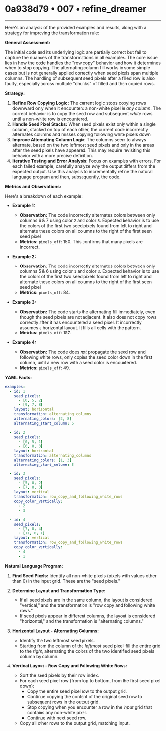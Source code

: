 # 0a938d79 • 007 • refine_dreamer

---
Here's an analysis of the provided examples and results, along with a strategy for improving the transformation rule:

**General Assessment:**

The initial code and its underlying logic are partially correct but fail to capture the nuances of the transformations in all examples. The core issue lies in how the code handles the "row copy" behavior and how it determines when to stop copying. The alternating column fill works in some simple cases but is not generally applied correctly when seed pixels span multiple columns. The handling of subsequent seed pixels after a filled row is also faulty, especially across multiple "chunks" of filled and then copied rows.

**Strategy:**

1.  **Refine Row Copying Logic:** The current logic stops copying rows downward only when it encounters a non-white pixel *in any column*. The correct behavior is to copy the seed row and subsequent *white* rows until a non-white row is encountered.
2.  **Handle Seed Pixel Stacks:** When seed pixels exist only within a single column, stacked on top of each other, the current code incorrectly alternates columns and misses copying following white pixels down
3.  **Improve Alternating Column Logic**: The columns seem to always alternate, based on the two leftmost seed pixels and only in the areas after the seed pixels have appeared. This may require revisiting this behavior with a more precise definition.
4. **Iterative Testing and Error Analysis**: Focus on examples with errors.  For each failed example, carefully analyze *why* the output differs from the expected output. Use this analysis to incrementally refine the natural language program and then, subsequently, the code.

**Metrics and Observations:**

Here's a breakdown of each example:

*   **Example 1:**
    *   **Observation:**  The code incorrectly alternates colors between only columns 6 & 7 using color `2` and color `8`. Expected behavior is to use the colors of the first two seed pixels found from left to right and alternate these colors on all columns to the right of the first seen seed pixel
    *   **Metrics:** `pixels_off`: 150.  This confirms that many pixels are incorrect.

*   **Example 2:**
    *   **Observation:**  The code incorrectly alternates colors between only columns 5 & 6 using color `1` and color `3`. Expected behavior is to use the colors of the first two seed pixels found from left to right and alternate these colors on all columns to the right of the first seen seed pixel
    *   **Metrics:** `pixels_off`: 84.

*   **Example 3:**
    *   **Observation:** The code starts the alternating fill immediately, even though the seed pixels are not adjacent. It also does not copy rows correctly after it has encountered a seed pixel. It incorrectly assumes a horizontal layout. It fills all cells with the pattern.
    *   **Metrics:** `pixels_off`: 157.

*   **Example 4:**
    *   **Observation:** The code does *not* propagate the seed row and following white rows, only copies the seed color down in the first column, until a new row with a seed color is encountered.
    *   **Metrics:** `pixels_off`: 49.

**YAML Facts:**

```yaml
examples:
  - id: 1
    seed_pixels:
      - [0, 5, 2]
      - [9, 7, 8]
    layout: horizontal
    transformation: alternating_columns
    alternating_colors: [2, 8]
    alternating_start_column: 5

  - id: 2
    seed_pixels:
      - [0, 5, 1]
      - [6, 8, 3]
    layout: horizontal
    transformation: alternating_columns
    alternating_colors: [1, 3]
    alternating_start_column: 5

  - id: 3
    seed_pixels:
      - [5, 0, 2]
      - [7, 8, 3]
    layout: vertical
    transformation: row_copy_and_following_white_rows
    copy_color_vertically:
      - 2
      - 3

  - id: 4
    seed_pixels:
      - [7, 0, 4]
      - [11, 0, 1]
    layout: vertical
    transformation: row_copy_and_following_white_rows
    copy_color_vertically:
      - 4
      - 1
```

**Natural Language Program:**

1.  **Find Seed Pixels:** Identify all non-white pixels (pixels with values other than 0) in the input grid. These are the "seed pixels."

2.  **Determine Layout and Transformation Type:**
    *   If all seed pixels are in the same column, the layout is considered "vertical," and the transformation is "row copy and following white rows."
    *   If seed pixels appear in different columns, the layout is considered "horizontal," and the transformation is "alternating columns."

3.  **Horizontal Layout - Alternating Columns:**
    *   Identify the two leftmost seed pixels.
    *   Starting from the column of the *leftmost* seed pixel, fill the entire grid to the *right*, alternating the colors of the two identified seed pixels column by column.

4.  **Vertical Layout - Row Copy and Following White Rows:**
    * Sort the seed pixels by their row index.
    * For each seed pixel row (from top to bottom, from the first seed pixel down):
        *   Copy the entire seed pixel row to the output grid.
        *   Continue copying the content of the original seed row to subsequent rows in the output grid.
        *   Stop copying when you encounter a row in the *input* grid that contains any non-white pixel.
        * Continue with next seed row.
    * Copy all other rows to the output grid, matching input.

